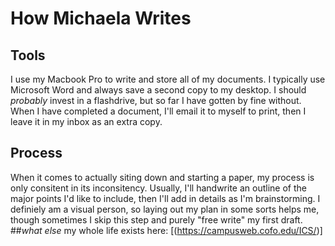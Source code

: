 # How Michaela Writes

## Tools
I use my Macbook Pro to write and store all of my documents. I typically use Microsoft Word and always save a second copy to my desktop. I should *probably* invest in a flashdrive, but so far I have gotten by fine without. When I have completed a document, I'll email it to myself to print, then I leave it in my inbox as an extra copy. 

## Process 
When it comes to actually siting down and starting a paper, my process is only consitent in its inconsitency. Usually, I'll handwrite an outline of the major points I'd like to include, then I'll add in details as I'm brainstorming. I definiely am a visual person, so laying out my plan in some sorts helps me, though sometimes I skip this step and purely "free write" my first draft.
##*what else*
my whole life exists here: [(https://campusweb.cofo.edu/ICS/)]
